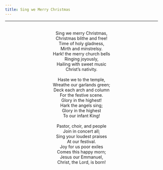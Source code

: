 ```yaml
---
title: Sing we Merry Christmas
---
```


---
<center>
<br/>
Sing we merry Christmas,<br/>
Christmas blithe and free!<br/>
Time of holy gladness,<br/>
Mirth and minstrelsy.<br/>
Hark! the merry church bells<br/>
Ringing joyously,<br/>
Hailing with sweet music<br/>
Christ’s nativity.<br/>
<br/>
Haste we to the temple,<br/>
Wreathe our garlands green;<br/>
Deck each arch and column<br/>
For the festive scene.<br/>
Glory in the highest!<br/>
Hark the angels sing;<br/>
Glory in the highest<br/>
To our infant King!<br/>
<br/>
Pastor, choir, and people<br/>
Join in concert all;<br/>
Sing your loudest praises<br/>
At our festival.<br/>
Joy for us poor exiles<br/>
Comes this happy morn;<br/>
Jesus our Emmanuel,<br/>
Christ, the Lord, is born!<br/>

</center>